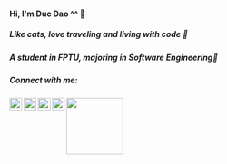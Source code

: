 #### Hi, I'm Duc Dao ^^ 👋
##### Like cats, love traveling and living with code 👀
##### A student in FPTU, majoring in Software Engineering🌱
##### Connect with me:
<div id="contact" align="center" style="margin: 0 auto">
   <a href="mailto:ducdmd152@gmail.com"><img align="left" alt="Duc Dao | Email" width="22px"     src="https://cdn.jsdelivr.net/npm/simple-icons@v3/icons/gmail.svg" /></a>
   <a href="https://www.linkedin.com/in/ducdmd152/"><img align="left" alt="Duc Dao| LinkedIn" width="22px" src="https://cdn.jsdelivr.net/npm/simple-icons@v3/icons/linkedin.svg" /></a>
   <a href="https://www.facebook.com/heydmdd/"><img align="left" alt="Duy Đức | Facebook" width="22px" src="https://cdn.jsdelivr.net/npm/simple-icons@v3/icons/facebook.svg" /></a>
   <a href="https://www.instagram.com/heydmdd/"><img align="left" alt="heydmdd | Instagram" width="22px" src="https://cdn.jsdelivr.net/npm/simple-icons@v3/icons/instagram.svg" /></a>
</div>
<img align="left" src="https://media.giphy.com/media/ES4Vcv8zWfIt2/giphy.gif" width="100"/>
